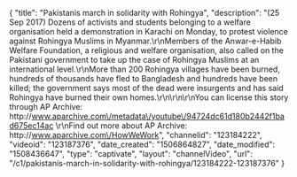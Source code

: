 {
    "title": "Pakistanis march in solidarity with Rohingya",
    "description": "(25 Sep 2017) Dozens of activists and students belonging to a welfare organisation held a demonstration in Karachi on Monday, to protest violence against Rohingya Muslims in Myanmar.\r\nMembers of the Anwar-e-Habib Welfare Foundation, a religious and welfare organisation, also called on the Pakistani government to take up the case of Rohingya Muslims at an international level.\r\nMore than 200 Rohingya villages have been burned, hundreds of thousands have fled to Bangladesh and hundreds have been killed; the government says most of the dead were insurgents and has said Rohingya have burned their own homes.\r\n\r\n\r\nYou can license this story through AP Archive: http:\/\/www.aparchive.com\/metadata\/youtube\/94724dc61d180b2442f1bad675ec14ac \r\nFind out more about AP Archive: http:\/\/www.aparchive.com\/HowWeWork",
    "channelid": "123184222",
    "videoid": "123187376",
    "date_created": "1506864827",
    "date_modified": "1508436647",
    "type": "captivate",
    "layout": "channelVideo",
    "url": "\/c1\/pakistanis-march-in-solidarity-with-rohingya\/123184222-123187376"
}